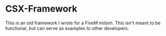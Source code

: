 # CSX-Framework

This is an old framework I wrote for a FiveM milsim. This isn't meant to be functional, but can serve as examples to other developers.
